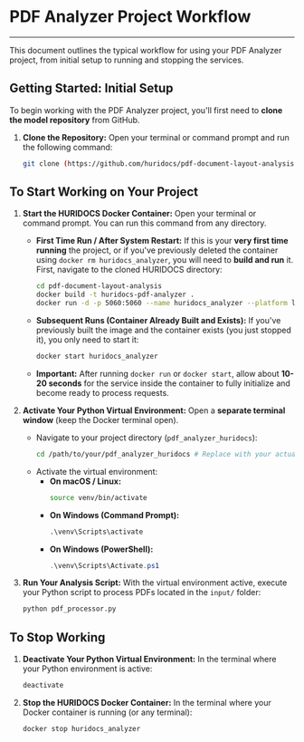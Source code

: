 # PDF Analyzer Project Workflow

---

This document outlines the typical workflow for using your PDF Analyzer project, from initial setup to running and stopping the services.

## Getting Started: Initial Setup

To begin working with the PDF Analyzer project, you'll first need to **clone the model repository** from GitHub.

1.  **Clone the Repository:**
    Open your terminal or command prompt and run the following command:

    ```bash
    git clone (https://github.com/huridocs/pdf-document-layout-analysis.git)
    ```

## To Start Working on Your Project

1.  **Start the HURIDOCS Docker Container:**
    Open your terminal or command prompt. You can run this command from any directory.

    * **First Time Run / After System Restart:** If this is your **very first time running** the project, or if you've previously deleted the container using `docker rm huridocs_analyzer`, you will need to **build and run** it. First, navigate to the cloned HURIDOCS directory:
        ```bash
        cd pdf-document-layout-analysis
        docker build -t huridocs-pdf-analyzer .
        docker run -d -p 5060:5060 --name huridocs_analyzer --platform linux/amd64 huridocs-pdf-analyzer
        ```
    * **Subsequent Runs (Container Already Built and Exists):** If you've previously built the image and the container exists (you just stopped it), you only need to start it:
        ```bash
        docker start huridocs_analyzer
        ```
    * **Important:** After running `docker run` or `docker start`, allow about **10-20 seconds** for the service inside the container to fully initialize and become ready to process requests.

2.  **Activate Your Python Virtual Environment:**
    Open a **separate terminal window** (keep the Docker terminal open).

    * Navigate to your project directory (`pdf_analyzer_huridocs`):
        ```bash
        cd /path/to/your/pdf_analyzer_huridocs # Replace with your actual path
        ```
    * Activate the virtual environment:
        * **On macOS / Linux:**
            ```bash
            source venv/bin/activate
            ```
        * **On Windows (Command Prompt):**
            ```cmd
            .\venv\Scripts\activate
            ```
        * **On Windows (PowerShell):**
            ```powershell
            .\venv\Scripts\Activate.ps1
            ```

3.  **Run Your Analysis Script:**
    With the virtual environment active, execute your Python script to process PDFs located in the `input/` folder:

    ```bash
    python pdf_processor.py
    ```

## To Stop Working

1.  **Deactivate Your Python Virtual Environment:**
    In the terminal where your Python environment is active:

    ```bash
    deactivate
    ```

2.  **Stop the HURIDOCS Docker Container:**
    In the terminal where your Docker container is running (or any terminal):

    ```bash
    docker stop huridocs_analyzer
    ```
